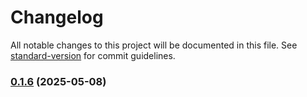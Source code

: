 # Changelog

All notable changes to this project will be documented in this file. See [standard-version](https://github.com/conventional-changelog/standard-version) for commit guidelines.

### [0.1.6](https://github.com/kalaganov/theme_extensions_gen/compare/v0.1.5...v0.1.6) (2025-05-08)
